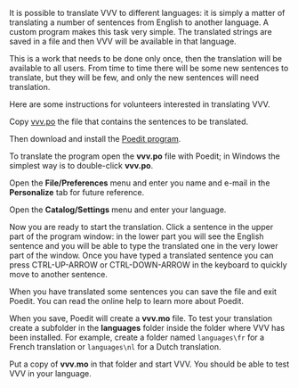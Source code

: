 It is possible to translate VVV to different languages: it is simply a matter of translating a number of sentences from English to another language. A custom program makes this task very simple. The translated strings are saved in a file and then VVV will be available in that language.

This is a work that needs to be done only once, then the translation will be available to all users. From time to time there will be some new sentences to translate, but they will be few, and only the new sentences will need translation.

Here are some instructions for volunteers interested in translating VVV.

Copy [vvv.po](/translations/empty-po-file/vvv.po) the file that contains the sentences to be translated.

Then download and install the [Poedit program](http://www.poedit.net/).

To translate the program open the **vvv.po** file with Poedit; in Windows the simplest way is to double-click **vvv.po**.

Open the **File/Preferences** menu and enter you name and e-mail in the **Personalize** tab for future reference.

Open the **Catalog/Settings** menu and enter your language.

Now you are ready to start the translation. Click a sentence in the upper part of the program window: in the lower part you will see the English sentence and you will be able to type the translated one in the very lower part of the window. Once you have typed a translated sentence you can press CTRL-UP-ARROW or CTRL-DOWN-ARROW in the keyboard to quickly move to another sentence.

When you have translated some sentences you can save the file and exit Poedit. You can read the online help to learn more about Poedit.

When you save, Poedit will create a **vvv.mo** file. To test your translation create a subfolder in the **languages** folder inside the folder where VVV has been installed. For example, create a folder named `languages\fr` for a French translation or `languages\nl` for a Dutch translation.

Put a copy of **vvv.mo** in that folder and start VVV. You should be able to test VVV in your language.
